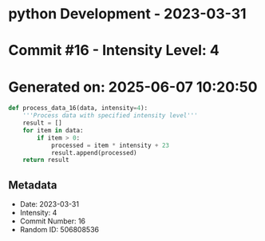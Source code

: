 ﻿# python Development - 2023-03-31
# Commit #16 - Intensity Level: 4
# Generated on: 2025-06-07 10:20:50
```python
def process_data_16(data, intensity=4):
    '''Process data with specified intensity level'''
    result = []
    for item in data:
        if item > 0:
            processed = item * intensity + 23
            result.append(processed)
    return result
```
## Metadata
- Date: 2023-03-31
- Intensity: 4
- Commit Number: 16
- Random ID: 506808536

